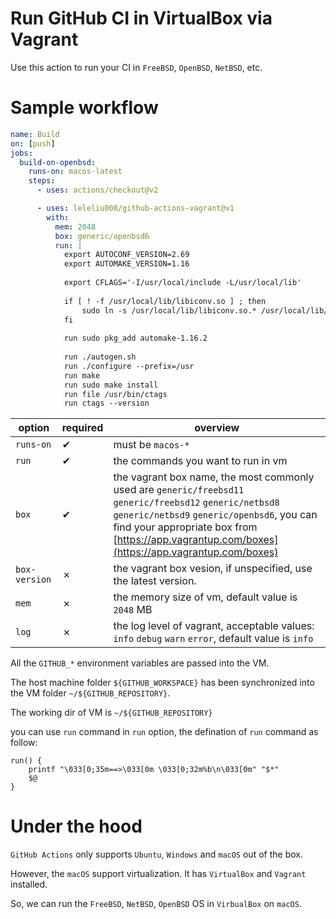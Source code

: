 # Run GitHub CI in VirtualBox via Vagrant

Use this action to run your CI in `FreeBSD`, `OpenBSD`, `NetBSD`, etc.

# Sample workflow

```yml
name: Build
on: [push]
jobs:
  build-on-openbsd:
    runs-on: macos-latest
    steps:
      - uses: actions/checkout@v2

      - uses: leleliu008/github-actions-vagrant@v1
        with:
          mem: 2048
          box: generic/openbsd6
          run: |
            export AUTOCONF_VERSION=2.69
            export AUTOMAKE_VERSION=1.16
              
            export CFLAGS='-I/usr/local/include -L/usr/local/lib'
              
            if [ ! -f /usr/local/lib/libiconv.so ] ; then
                sudo ln -s /usr/local/lib/libiconv.so.* /usr/local/lib/libiconv.so
            fi
              
            run sudo pkg_add automake-1.16.2
            
            run ./autogen.sh
            run ./configure --prefix=/usr
            run make
            run sudo make install
            run file /usr/bin/ctags
            run ctags --version
```

|option|required|overview|
|-|-|-|
|`runs-on`|✔︎|must be `macos-*`|
|`run`|✔︎|the commands you want to run in vm|
|`box`|✔︎|the vagrant box name, the most commonly used are `generic/freebsd11` `generic/freebsd12` `generic/netbsd8` `generic/netbsd9` `generic/openbsd6`, you can find your appropriate box from [https://app.vagrantup.com/boxes](https://app.vagrantup.com/boxes)|
|`box-version`|✗|the vagrant box vesion, if unspecified, use the latest version.|
|`mem`|✗|the memory size of vm, default value is `2048` MB|
|`log`|✗|the log level of vagrant, acceptable values: `info` `debug` `warn` `error`, default value is `info`|


All the `GITHUB_*` environment variables are passed into the VM.

The host machine folder `${GITHUB_WORKSPACE}` has been synchronized into the VM folder `~/${GITHUB_REPOSITORY}`.

The working dir of VM is `~/${GITHUB_REPOSITORY}`

you can use `run` command in `run` option, the defination of `run` command as follow:
```
run() {
    printf "\033[0;35m==>\033[0m \033[0;32m%b\n\033[0m" "$*"
    $@
}
```

# Under the hood

`GitHub Actions` only supports `Ubuntu`, `Windows` and `macOS` out of the box. 

However, the `macOS` support virtualization. It has `VirtualBox` and `Vagrant` installed.

So, we can run the `FreeBSD`, `NetBSD`, `OpenBSD` OS in `VirbualBox` on `macOS`.












